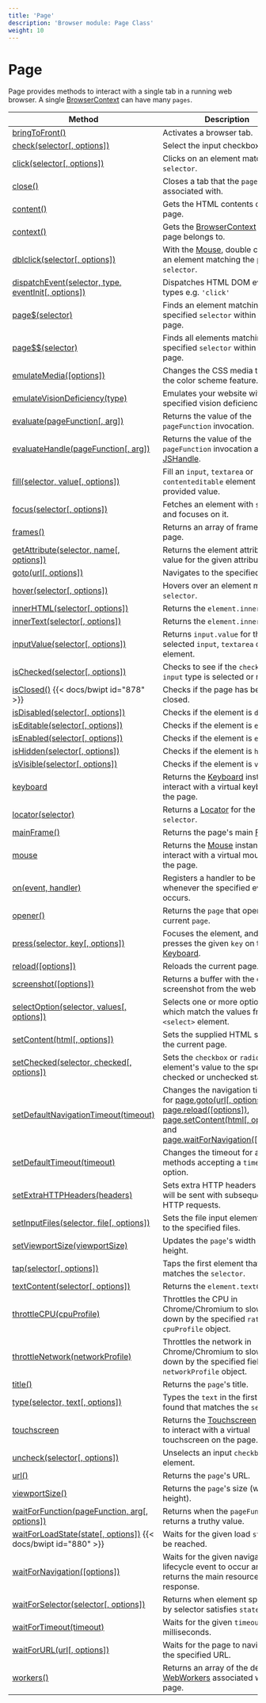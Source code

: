 ```yaml
---
title: 'Page'
description: 'Browser module: Page Class'
weight: 10
---
```


# Page

Page provides methods to interact with a single tab in a running web browser. A single [BrowserContext](https://grafana.com/docs/k6/<K6_VERSION>/javascript-api/k6-browser/browsercontext) can have many `pages`.

| Method                                                                                                                                                      | Description                                                                                                                                                                                                                                                                                                                                                                                                                                                                                                            |
| ----------------------------------------------------------------------------------------------------------------------------------------------------------- | ---------------------------------------------------------------------------------------------------------------------------------------------------------------------------------------------------------------------------------------------------------------------------------------------------------------------------------------------------------------------------------------------------------------------------------------------------------------------------------------------------------------------- |
| [bringToFront()](https://grafana.com/docs/k6/<K6_VERSION>/javascript-api/k6-browser/page/bringtofront)                                                      | Activates a browser tab.                                                                                                                                                                                                                                                                                                                                                                                                                                                                                               |
| [check(selector[, options])](https://grafana.com/docs/k6/<K6_VERSION>/javascript-api/k6-browser/page/check/)                                                | Select the input checkbox.                                                                                                                                                                                                                                                                                                                                                                                                                                                                                             |
| [click(selector[, options])](https://grafana.com/docs/k6/<K6_VERSION>/javascript-api/k6-browser/page/click/)                                                | Clicks on an element matching a `selector`.                                                                                                                                                                                                                                                                                                                                                                                                                                                                            |
| [close()](https://grafana.com/docs/k6/<K6_VERSION>/javascript-api/k6-browser/page/close)                                                                    | Closes a tab that the `page` is associated with.                                                                                                                                                                                                                                                                                                                                                                                                                                                                       |
| [content()](https://grafana.com/docs/k6/<K6_VERSION>/javascript-api/k6-browser/page/content)                                                                | Gets the HTML contents of the page.                                                                                                                                                                                                                                                                                                                                                                                                                                                                                    |
| [context()](https://grafana.com/docs/k6/<K6_VERSION>/javascript-api/k6-browser/page/context)                                                                | Gets the [BrowserContext](https://grafana.com/docs/k6/<K6_VERSION>/javascript-api/k6-browser/browsercontext) that the page belongs to.                                                                                                                                                                                                                                                                                                                                                                                 |
| [dblclick(selector[, options])](https://grafana.com/docs/k6/<K6_VERSION>/javascript-api/k6-browser/page/dblclick/)                                          | With the [Mouse](https://grafana.com/docs/k6/<K6_VERSION>/javascript-api/k6-browser/mouse), double click on an element matching the provided `selector`.                                                                                                                                                                                                                                                                                                                                                               |
| [dispatchEvent(selector, type, eventInit[, options])](https://grafana.com/docs/k6/<K6_VERSION>/javascript-api/k6-browser/page/dispatchevent/)               | Dispatches HTML DOM event types e.g. `'click'`                                                                                                                                                                                                                                                                                                                                                                                                                                                                         |
| [page$(selector)](https://grafana.com/docs/k6/<K6_VERSION>/javascript-api/k6-browser/page/page-dollar)                                                      | Finds an element matching the specified `selector` within the page.                                                                                                                                                                                                                                                                                                                                                                                                                                                    |
| [page$$(selector)](https://grafana.com/docs/k6/<K6_VERSION>/javascript-api/k6-browser/page/page-doubledollar)                                               | Finds all elements matching the specified `selector` within the page.                                                                                                                                                                                                                                                                                                                                                                                                                                                  |
| [emulateMedia([options])](https://grafana.com/docs/k6/<K6_VERSION>/javascript-api/k6-browser/page/emulatemedia/)                                            | Changes the CSS media type and the color scheme feature.                                                                                                                                                                                                                                                                                                                                                                                                                                                               |
| [emulateVisionDeficiency(type)](https://grafana.com/docs/k6/<K6_VERSION>/javascript-api/k6-browser/page/emulatevisiondeficiency)                            | Emulates your website with the specified vision deficiency `type`.                                                                                                                                                                                                                                                                                                                                                                                                                                                     |
| [evaluate(pageFunction[, arg])](https://grafana.com/docs/k6/<K6_VERSION>/javascript-api/k6-browser/page/evaluate/)                                          | Returns the value of the `pageFunction` invocation.                                                                                                                                                                                                                                                                                                                                                                                                                                                                    |
| [evaluateHandle(pageFunction[, arg])](https://grafana.com/docs/k6/<K6_VERSION>/javascript-api/k6-browser/page/evaluatehandle/)                              | Returns the value of the `pageFunction` invocation as a [JSHandle](https://grafana.com/docs/k6/<K6_VERSION>/javascript-api/k6-browser/jshandle).                                                                                                                                                                                                                                                                                                                                                                       |
| [fill(selector, value[, options])](https://grafana.com/docs/k6/<K6_VERSION>/javascript-api/k6-browser/page/fill/)                                           | Fill an `input`, `textarea` or `contenteditable` element with the provided value.                                                                                                                                                                                                                                                                                                                                                                                                                                      |
| [focus(selector[, options])](https://grafana.com/docs/k6/<K6_VERSION>/javascript-api/k6-browser/page/focus/)                                                | Fetches an element with `selector` and focuses on it.                                                                                                                                                                                                                                                                                                                                                                                                                                                                  |
| [frames()](https://grafana.com/docs/k6/<K6_VERSION>/javascript-api/k6-browser/page/frames)                                                                  | Returns an array of frames on the page.                                                                                                                                                                                                                                                                                                                                                                                                                                                                                |
| [getAttribute(selector, name[, options])](https://grafana.com/docs/k6/<K6_VERSION>/javascript-api/k6-browser/page/getattribute/)                            | Returns the element attribute value for the given attribute name.                                                                                                                                                                                                                                                                                                                                                                                                                                                      |
| [goto(url[, options])](https://grafana.com/docs/k6/<K6_VERSION>/javascript-api/k6-browser/page/goto/)                                                       | Navigates to the specified `url`.                                                                                                                                                                                                                                                                                                                                                                                                                                                                                      |
| [hover(selector[, options])](https://grafana.com/docs/k6/<K6_VERSION>/javascript-api/k6-browser/page/hover/)                                                | Hovers over an element matching `selector`.                                                                                                                                                                                                                                                                                                                                                                                                                                                                            |
| [innerHTML(selector[, options])](https://grafana.com/docs/k6/<K6_VERSION>/javascript-api/k6-browser/page/innerhtml/)                                        | Returns the `element.innerHTML`.                                                                                                                                                                                                                                                                                                                                                                                                                                                                                       |
| [innerText(selector[, options])](https://grafana.com/docs/k6/<K6_VERSION>/javascript-api/k6-browser/page/innertext/)                                        | Returns the `element.innerText`.                                                                                                                                                                                                                                                                                                                                                                                                                                                                                       |
| [inputValue(selector[, options])](https://grafana.com/docs/k6/<K6_VERSION>/javascript-api/k6-browser/page/inputvalue/)                                      | Returns `input.value` for the selected `input`, `textarea` or `select` element.                                                                                                                                                                                                                                                                                                                                                                                                                                        |
| [isChecked(selector[, options])](https://grafana.com/docs/k6/<K6_VERSION>/javascript-api/k6-browser/page/ischecked/)                                        | Checks to see if the `checkbox` `input` type is selected or not.                                                                                                                                                                                                                                                                                                                                                                                                                                                       |
| [isClosed()](https://grafana.com/docs/k6/<K6_VERSION>/javascript-api/k6-browser/page/isclosed) {{< docs/bwipt id="878" >}}                                  | Checks if the page has been closed.                                                                                                                                                                                                                                                                                                                                                                                                                                                                                    |
| [isDisabled(selector[, options])](https://grafana.com/docs/k6/<K6_VERSION>/javascript-api/k6-browser/page/isdisabled/)                                      | Checks if the element is `disabled`.                                                                                                                                                                                                                                                                                                                                                                                                                                                                                   |
| [isEditable(selector[, options])](https://grafana.com/docs/k6/<K6_VERSION>/javascript-api/k6-browser/page/iseditable/)                                      | Checks if the element is `editable`.                                                                                                                                                                                                                                                                                                                                                                                                                                                                                   |
| [isEnabled(selector[, options])](https://grafana.com/docs/k6/<K6_VERSION>/javascript-api/k6-browser/page/isenabled/)                                        | Checks if the element is `enabled`.                                                                                                                                                                                                                                                                                                                                                                                                                                                                                    |
| [isHidden(selector[, options])](https://grafana.com/docs/k6/<K6_VERSION>/javascript-api/k6-browser/page/ishidden/)                                          | Checks if the element is `hidden`.                                                                                                                                                                                                                                                                                                                                                                                                                                                                                     |
| [isVisible(selector[, options])](https://grafana.com/docs/k6/<K6_VERSION>/javascript-api/k6-browser/page/isvisible/)                                        | Checks if the element is `visible`.                                                                                                                                                                                                                                                                                                                                                                                                                                                                                    |
| [keyboard](https://grafana.com/docs/k6/<K6_VERSION>/javascript-api/k6-browser/page/keyboard)                                                                | Returns the [Keyboard](https://grafana.com/docs/k6/<K6_VERSION>/javascript-api/k6-browser/keyboard) instance to interact with a virtual keyboard on the page.                                                                                                                                                                                                                                                                                                                                                          |
| [locator(selector)](https://grafana.com/docs/k6/<K6_VERSION>/javascript-api/k6-browser/page/locator)                                                        | Returns a [Locator](https://grafana.com/docs/k6/<K6_VERSION>/javascript-api/k6-browser/locator) for the given `selector`.                                                                                                                                                                                                                                                                                                                                                                                              |
| [mainFrame()](https://grafana.com/docs/k6/<K6_VERSION>/javascript-api/k6-browser/page/mainframe)                                                            | Returns the page's main [Frame](https://grafana.com/docs/k6/<K6_VERSION>/javascript-api/k6-browser/frame).                                                                                                                                                                                                                                                                                                                                                                                                             |
| [mouse](https://grafana.com/docs/k6/<K6_VERSION>/javascript-api/k6-browser/page/mouse)                                                                      | Returns the [Mouse](https://grafana.com/docs/k6/<K6_VERSION>/javascript-api/k6-browser/mouse) instance to interact with a virtual mouse on the page.                                                                                                                                                                                                                                                                                                                                                                   |
| [on(event, handler)](https://grafana.com/docs/k6/<K6_VERSION>/javascript-api/k6-browser/page/on)                                                            | Registers a handler to be called whenever the specified event occurs.                                                                                                                                                                                                                                                                                                                                                                                                                                                  |
| [opener()](https://grafana.com/docs/k6/<K6_VERSION>/javascript-api/k6-browser/page/opener)                                                                  | Returns the `page` that opened the current `page`.                                                                                                                                                                                                                                                                                                                                                                                                                                                                     |
| [press(selector, key[, options])](https://grafana.com/docs/k6/<K6_VERSION>/javascript-api/k6-browser/page/press/)                                           | Focuses the element, and then presses the given `key` on the [Keyboard](https://grafana.com/docs/k6/<K6_VERSION>/javascript-api/k6-browser/keyboard).                                                                                                                                                                                                                                                                                                                                                                  |
| [reload([options])](https://grafana.com/docs/k6/<K6_VERSION>/javascript-api/k6-browser/page/reload/)                                                        | Reloads the current page.                                                                                                                                                                                                                                                                                                                                                                                                                                                                                              |
| [screenshot([options])](https://grafana.com/docs/k6/<K6_VERSION>/javascript-api/k6-browser/page/screenshot/)                                                | Returns a buffer with the captured screenshot from the web browser.                                                                                                                                                                                                                                                                                                                                                                                                                                                    |
| [selectOption(selector, values[, options])](https://grafana.com/docs/k6/<K6_VERSION>/javascript-api/k6-browser/page/selectoption/)                          | Selects one or more options which match the values from a `<select>` element.                                                                                                                                                                                                                                                                                                                                                                                                                                          |
| [setContent(html[, options])](https://grafana.com/docs/k6/<K6_VERSION>/javascript-api/k6-browser/page/setcontent/)                                          | Sets the supplied HTML string to the current page.                                                                                                                                                                                                                                                                                                                                                                                                                                                                     |
| [setChecked(selector, checked[, options])](https://grafana.com/docs/k6/<K6_VERSION>/javascript-api/k6-browser/page/setchecked)                              | Sets the `checkbox` or `radio` input element's value to the specified checked or unchecked state.                                                                                                                                                                                                                                                                                                                                                                                                                      |
| [setDefaultNavigationTimeout(timeout)](https://grafana.com/docs/k6/<K6_VERSION>/javascript-api/k6-browser/page/setdefaultnavigationtimeout)                 | Changes the navigation timeout for [page.goto(url[, options])](https://grafana.com/docs/k6/<K6_VERSION>/javascript-api/k6-browser/page/goto/), [page.reload([options])](https://grafana.com/docs/k6/<K6_VERSION>/javascript-api/k6-browser/page/reload/), [page.setContent(html[, options])](https://grafana.com/docs/k6/<K6_VERSION>/javascript-api/k6-browser/page/setcontent/), and [page.waitForNavigation([options])](https://grafana.com/docs/k6/<K6_VERSION>/javascript-api/k6-browser/page/waitfornavigation/) |
| [setDefaultTimeout(timeout)](https://grafana.com/docs/k6/<K6_VERSION>/javascript-api/k6-browser/page/setdefaulttimeout)                                     | Changes the timeout for all the methods accepting a `timeout` option.                                                                                                                                                                                                                                                                                                                                                                                                                                                  |
| [setExtraHTTPHeaders(headers)](https://grafana.com/docs/k6/<K6_VERSION>/javascript-api/k6-browser/page/setextrahttpheaders)                                 | Sets extra HTTP headers which will be sent with subsequent HTTP requests.                                                                                                                                                                                                                                                                                                                                                                                                                                              |
| [setInputFiles(selector, file[, options])](https://grafana.com/docs/k6/<K6_VERSION>/javascript-api/k6-browser/page/setinputfiles)                           | Sets the file input element's value to the specified files.                                                                                                                                                                                                                                                                                                                                                                                                                                                            |
| [setViewportSize(viewportSize)](https://grafana.com/docs/k6/<K6_VERSION>/javascript-api/k6-browser/page/setviewportsize)                                    | Updates the `page`'s width and height.                                                                                                                                                                                                                                                                                                                                                                                                                                                                                 |
| [tap(selector[, options])](https://grafana.com/docs/k6/<K6_VERSION>/javascript-api/k6-browser/page/tap/)                                                    | Taps the first element that matches the `selector`.                                                                                                                                                                                                                                                                                                                                                                                                                                                                    |
| [textContent(selector[, options])](https://grafana.com/docs/k6/<K6_VERSION>/javascript-api/k6-browser/page/textcontent/)                                    | Returns the `element.textContent`.                                                                                                                                                                                                                                                                                                                                                                                                                                                                                     |
| [throttleCPU(cpuProfile)](https://grafana.com/docs/k6/<K6_VERSION>/javascript-api/k6-browser/page/throttlecpu)                                              | Throttles the CPU in Chrome/Chromium to slow it down by the specified `rate` in the `cpuProfile` object.                                                                                                                                                                                                                                                                                                                                                                                                               |
| [throttleNetwork(networkProfile)](https://grafana.com/docs/k6/<K6_VERSION>/javascript-api/k6-browser/page/throttlenetwork)                                  | Throttles the network in Chrome/Chromium to slow it down by the specified fields in the `networkProfile` object.                                                                                                                                                                                                                                                                                                                                                                                                       |
| [title()](https://grafana.com/docs/k6/<K6_VERSION>/javascript-api/k6-browser/page/title)                                                                    | Returns the `page`'s title.                                                                                                                                                                                                                                                                                                                                                                                                                                                                                            |
| [type(selector, text[, options])](https://grafana.com/docs/k6/<K6_VERSION>/javascript-api/k6-browser/page/type/)                                            | Types the `text` in the first element found that matches the `selector`.                                                                                                                                                                                                                                                                                                                                                                                                                                               |
| [touchscreen](https://grafana.com/docs/k6/<K6_VERSION>/javascript-api/k6-browser/page/touchscreen)                                                          | Returns the [Touchscreen](https://grafana.com/docs/k6/<K6_VERSION>/javascript-api/k6-browser/touchscreen) instance to interact with a virtual touchscreen on the page.                                                                                                                                                                                                                                                                                                                                                 |
| [uncheck(selector[, options])](https://grafana.com/docs/k6/<K6_VERSION>/javascript-api/k6-browser/page/uncheck/)                                            | Unselects an input `checkbox` element.                                                                                                                                                                                                                                                                                                                                                                                                                                                                                 |
| [url()](https://grafana.com/docs/k6/<K6_VERSION>/javascript-api/k6-browser/page/url)                                                                        | Returns the `page`'s URL.                                                                                                                                                                                                                                                                                                                                                                                                                                                                                              |
| [viewportSize()](https://grafana.com/docs/k6/<K6_VERSION>/javascript-api/k6-browser/page/viewportsize)                                                      | Returns the `page`'s size (width and height).                                                                                                                                                                                                                                                                                                                                                                                                                                                                          |
| [waitForFunction(pageFunction, arg[, options])](https://grafana.com/docs/k6/<K6_VERSION>/javascript-api/k6-browser/page/waitforfunction/)                   | Returns when the `pageFunction` returns a truthy value.                                                                                                                                                                                                                                                                                                                                                                                                                                                                |
| [waitForLoadState(state[, options])](https://grafana.com/docs/k6/<K6_VERSION>/javascript-api/k6-browser/page/waitforloadstate/) {{< docs/bwipt id="880" >}} | Waits for the given load `state` to be reached.                                                                                                                                                                                                                                                                                                                                                                                                                                                                        |
| [waitForNavigation([options])](https://grafana.com/docs/k6/<K6_VERSION>/javascript-api/k6-browser/page/waitfornavigation/)                                  | Waits for the given navigation lifecycle event to occur and returns the main resource response.                                                                                                                                                                                                                                                                                                                                                                                                                        |
| [waitForSelector(selector[, options])](https://grafana.com/docs/k6/<K6_VERSION>/javascript-api/k6-browser/page/waitforselector/)                            | Returns when element specified by selector satisfies `state` option.                                                                                                                                                                                                                                                                                                                                                                                                                                                   |
| [waitForTimeout(timeout)](https://grafana.com/docs/k6/<K6_VERSION>/javascript-api/k6-browser/page/waitfortimeout)                                           | Waits for the given `timeout` in milliseconds.                                                                                                                                                                                                                                                                                                                                                                                                                                                                         |
| [waitForURL(url[, options])](https://grafana.com/docs/k6/<K6_VERSION>/javascript-api/k6-browser/page/waitforurl/)                                           | Waits for the page to navigate to the specified URL.                                                                                                                                                                                                                                                                                                                                                                                                                                                                   |
| [workers()](https://grafana.com/docs/k6/<K6_VERSION>/javascript-api/k6-browser/page/workers)                                                                | Returns an array of the dedicated [WebWorkers](https://grafana.com/docs/k6/<K6_VERSION>/javascript-api/k6-browser/worker) associated with the page.                                                                                                                                                                                                                                                                                                                                                                    |
